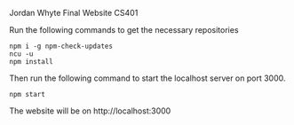 Jordan Whyte Final Website CS401

Run the following commands to get the necessary repositories
```
npm i -g npm-check-updates
ncu -u
npm install
```

Then run the following command to start the localhost server on port 3000.
```
npm start
```

The website will be on http://localhost:3000